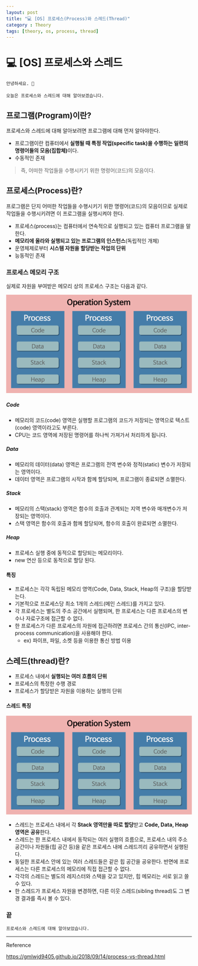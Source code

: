 ```yaml
---
layout: post
title: "💻 [OS] 프로세스(Process)와 스레드(Thread)"
category : Theory
tags: [theory, os, process, thread]
---
```


# 💻 [OS] 프로세스와 스레드

    안녕하세요. 👋
    
    오늘은 프로세스와 스레드에 대해 알아보겠습니다.

## 프로그램(Program)이란?

프로세스와 스레드에 대해 알아보려면 프로그램에 대해 먼저 알아야한다.

- 프로그램이란 컴퓨터에서 <b>실행될 때 특정 작업(specific task)을 수행하는 일련의 명령어들의 모음(집합체)</b>이다.
- 수동적인 존재
> 즉, 어떠한 작업들을 수행시키기 위한 명령어(코드)의 모음이다.

## 프로세스(Process)란?

프로그램은 단지 어떠한 작업들을 수행시키기 위한 명령어(코드)의 모음이므로 실제로 작업들을 수행시키려면 이 프로그램을 실행시켜야 한다.

- 프로세스(process)는 컴퓨터에서 연속적으로 실행되고 있는 컴퓨터 프로그램을 말한다.
- <b>메모리에 올라와 실행되고 있는 프로그램의 인스턴스</b>(독립적인 개체)
- 운영체제로부터 <b>시스템 자원을 할당받는 작업의 단위</b>
- 능동적인 존재

### 프로세스 메모리 구조

실제로 자원을 부여받은 메모리 상의 프로세스 구조는 다음과 같다.

![process](/images/2021-6-28/process.png)

##### Code
- 메모리의 코드(code) 영역은 실행할 프로그램의 코드가 저장되는 영역으로 텍스트(code) 영역이라고도 부른다.
- CPU는 코드 영역에 저장된 명령어를 하나씩 가져가서 처리하게 됩니다.

##### Data
- 메모리의 데이터(data) 영역은 프로그램의 전역 변수와 정적(static) 변수가 저장되는 영역이다.
- 데이터 영역은 프로그램의 시작과 함께 할당되며, 프로그램이 종료되면 소멸한다.

##### Stack
- 메모리의 스택(stack) 영역은 함수의 호출과 관계되는 지역 변수와 매개변수가 저장되는 영역이다.
- 스택 영역은 함수의 호출과 함께 할당되며, 함수의 호출이 완료되면 소멸한다.

##### Heap
- 프로세스 실행 중에 동적으로 할당되는 메모리이다.
- new 연산 등으로 동적으로 할당 된다.

#### 특징
- 프로세스는 각각 독립된 메모리 영역(Code, Data, Stack, Heap의 구조)을 할당받는다.
- 기본적으로 프로세스당 최소 1개의 스레드(메인 스레드)를 가지고 있다.
- 각 프로세스는 별도의 주소 공간에서 실행되며, 한 프로세스는 다른 프로세스의 변수나 자료구조에 접근할 수 없다.
- 한 프로세스가 다른 프로세스의 자원에 접근하려면 프로세스 간의 통신(IPC, inter-process communication)을 사용해야 한다.
    - ex) 파이프, 파일, 소켓 등을 이용한 통신 방법 이용

## 스레드(thread)란?
- 프로세스 내에서 <b>실행되는 여러 흐름의 단위</b>
- 프로세스의 특정한 수행 경로
- 프로세스가 할당받은 자원을 이용하는 실행의 단위

#### 스레드 특징

![process](/images/2021-6-28/process.png)

- 스레드는 프로세스 내에서 각 <b>Stack 영역만을 따로 할당</b>받고 <b>Code, Data, Heap 영역은 공유</b>한다.
- 스레드는 한 프로세스 내에서 동작되는 여러 실행의 흐름으로, 프로세스 내의 주소 공간이나 자원들(힙 공간 등)을 같은 프로세스 내에 스레드끼리 공유하면서 실행된다.
- 동일한 프로세스 안에 있는 여러 스레드들은 같은 힙 공간을 공유한다. 반면에 프로세스는 다른 프로세스의 메모리에 직접 접근할 수 없다.
- 각각의 스레드는 별도의 레지스터와 스택을 갖고 있지만, 힙 메모리는 서로 읽고 쓸 수 있다.
- 한 스레드가 프로세스 자원을 변경하면, 다른 이웃 스레드(sibling thread)도 그 변경 결과를 즉시 볼 수 있다.


### 끝

    프로세스와 스레드에 대해 알아보았습니다.

-------------------------------------------------

Reference

<https://gmlwjd9405.github.io/2018/09/14/process-vs-thread.html>
